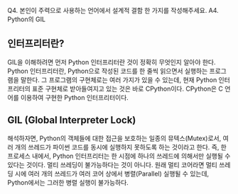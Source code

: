 Q4. 본인이 주력으로 사용하는 언어에서 설계적 결함 한 가지를 작성해주세요.
A4. Python의 GIL
## 인터프리터란? 
GIL을 이해하려면 먼저 Python 인터프리터란 것이 정확히 무엇인지 알아야 한다. Python 인터프리터란, Python으로 작성된 코드를 한 줄씩 읽으면서 실행하는 프로그램을 말한다. 그 프로그램의 구현체로는 여러 가지가 있을 수 있는데, 현재 Python 인터프리터의 표준 구현체로 받아들여지고 있는 것은 바로 CPython이다. CPython은 C 언어를 이용하여 구현한 Python 인터프리터이다.

## GIL (Global Interpreter Lock)
해석하자면, Python의 객체들에 대한 접근을 보호하는 일종의 뮤텍스(Mutex)로서, 여러 개의 쓰레드가 파이썬 코드를 동시에 실행하지 못하도록 하는 것이라고 한다. 즉, 한 프로세스 내에서, Python 인터프리터는 한 시점에 하나의 쓰레드에 의해서만 실행될 수 있다는 것이다. 멀티 쓰레딩이 불가능하다는 것이 아니다. 원래 멀티 코어라면 멀티 쓰레딩 시에 여러 개의 쓰레드가 여러 코어 상에서 병렬(Parallel) 실행될 수 있는데, Python에서는 그러한 병렬 실행이 불가능하다.
